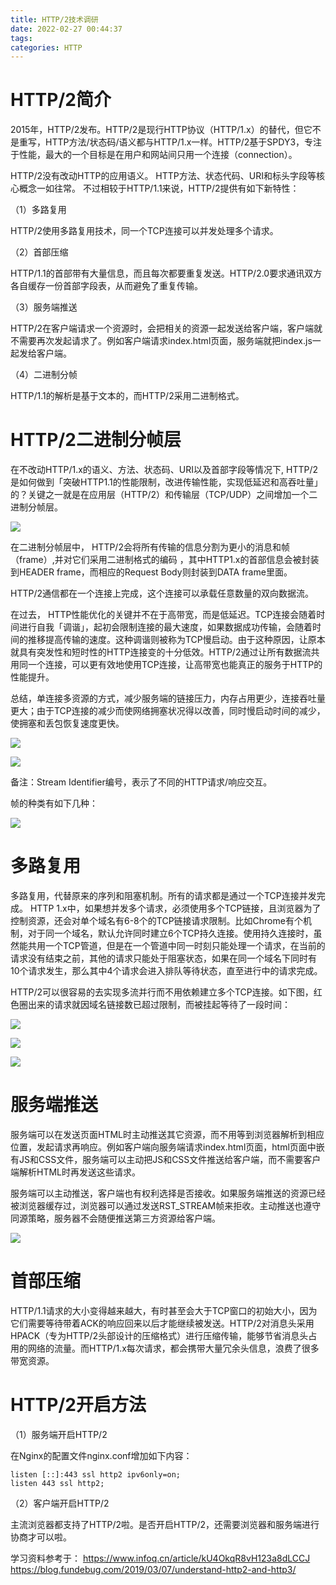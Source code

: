```yaml
---
title: HTTP/2技术调研
date: 2022-02-27 00:44:37
tags:
categories: HTTP
---
```


# HTTP/2简介

2015年，HTTP/2发布。HTTP/2是现行HTTP协议（HTTP/1.x）的替代，但它不是重写，HTTP方法/状态码/语义都与HTTP/1.x一样。HTTP/2基于SPDY3，专注于性能，最大的一个目标是在用户和网站间只用一个连接（connection）。

HTTP/2没有改动HTTP的应用语义。 HTTP方法、状态代码、URI和标头字段等核心概念一如往常。 不过相较于HTTP/1.1来说，HTTP/2提供有如下新特性：

（1）多路复用

HTTP/2使用多路复用技术，同一个TCP连接可以并发处理多个请求。

（2）首部压缩

HTTP/1.1的首部带有大量信息，而且每次都要重复发送。HTTP/2.0要求通讯双方各自缓存一份首部字段表，从而避免了重复传输。

（3）服务端推送

HTTP/2在客户端请求一个资源时，会把相关的资源一起发送给客户端，客户端就不需要再次发起请求了。例如客户端请求index.html页面，服务端就把index.js一起发给客户端。

（4）二进制分帧

HTTP/1.1的解析是基于文本的，而HTTP/2采用二进制格式。

# HTTP/2二进制分帧层

在不改动HTTP/1.x的语义、方法、状态码、URI以及首部字段等情况下, HTTP/2是如何做到「突破HTTP1.1的性能限制，改进传输性能，实现低延迟和高吞吐量」的？关键之一就是在应用层（HTTP/2）和传输层（TCP/UDP）之间增加一个二进制分帧层。

![](/images/http2_1_1.png)

在二进制分帧层中， HTTP/2会将所有传输的信息分割为更小的消息和帧（frame）,并对它们采用二进制格式的编码 ，其中HTTP1.x的首部信息会被封装到HEADER frame，而相应的Request Body则封装到DATA frame里面。

HTTP/2通信都在一个连接上完成，这个连接可以承载任意数量的双向数据流。

在过去， HTTP性能优化的关键并不在于高带宽，而是低延迟。TCP连接会随着时间进行自我「调谐」，起初会限制连接的最大速度，如果数据成功传输，会随着时间的推移提高传输的速度。这种调谐则被称为TCP慢启动。由于这种原因，让原本就具有突发性和短时性的HTTP连接变的十分低效。HTTP/2通过让所有数据流共用同一个连接，可以更有效地使用TCP连接，让高带宽也能真正的服务于HTTP的性能提升。

总结，单连接多资源的方式，减少服务端的链接压力，内存占用更少，连接吞吐量更大；由于TCP连接的减少而使网络拥塞状况得以改善，同时慢启动时间的减少，使拥塞和丢包恢复速度更快。

![](/images/http2_1_2.png)

![](/images/http2_1_3.png)

备注：Stream Identifier编号，表示了不同的HTTP请求/响应交互。

帧的种类有如下几种：

![](/images/http2_1_4.png)

# 多路复用

多路复用，代替原来的序列和阻塞机制。所有的请求都是通过一个TCP连接并发完成。 HTTP 1.x中，如果想并发多个请求，必须使用多个TCP链接，且浏览器为了控制资源，还会对单个域名有6-8个的TCP链接请求限制。比如Chrome有个机制，对于同一个域名，默认允许同时建立6个TCP持久连接。使用持久连接时，虽然能共用一个TCP管道，但是在一个管道中同一时刻只能处理一个请求，在当前的请求没有结束之前，其他的请求只能处于阻塞状态，如果在同一个域名下同时有10个请求发生，那么其中4个请求会进入排队等待状态，直至进行中的请求完成。

HTTP/2可以很容易的去实现多流并行而不用依赖建立多个TCP连接。如下图，红色圈出来的请求就因域名链接数已超过限制，而被挂起等待了一段时间：

![](/images/http2_1_5.png)

![](/images/http2_1_6.png)

![](/images/http2_1_7.png)

# 服务端推送

服务端可以在发送页面HTML时主动推送其它资源，而不用等到浏览器解析到相应位置，发起请求再响应。例如客户端向服务端请求index.html页面，html页面中嵌有JS和CSS文件，服务端可以主动把JS和CSS文件推送给客户端，而不需要客户端解析HTML时再发送这些请求。

服务端可以主动推送，客户端也有权利选择是否接收。如果服务端推送的资源已经被浏览器缓存过，浏览器可以通过发送RST_STREAM帧来拒收。主动推送也遵守同源策略，服务器不会随便推送第三方资源给客户端。

![](/images/http2_1_8.png)

# 首部压缩

HTTP/1.1请求的大小变得越来越大，有时甚至会大于TCP窗口的初始大小，因为它们需要等待带着ACK的响应回来以后才能继续被发送。HTTP/2对消息头采用HPACK（专为HTTP/2头部设计的压缩格式）进行压缩传输，能够节省消息头占用的网络的流量。而HTTP/1.x每次请求，都会携带大量冗余头信息，浪费了很多带宽资源。

# HTTP/2开启方法

（1）服务端开启HTTP/2

在Nginx的配置文件nginx.conf增加如下内容：

    listen [::]:443 ssl http2 ipv6only=on; 
    listen 443 ssl http2;

（2）客户端开启HTTP/2

主流浏览器都支持了HTTP/2啦。是否开启HTTP/2，还需要浏览器和服务端进行协商才可以啦。

学习资料参考于：
https://www.infoq.cn/article/kU4OkqR8vH123a8dLCCJ
https://blog.fundebug.com/2019/03/07/understand-http2-and-http3/
